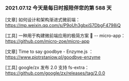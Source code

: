 ### 2021.07.12 今天是每日时报陪伴您的第 588 天

[文章] 如何设计和架构渐进式微前端：<https://mp.weixin.qq.com/s/P9oUh3gbxiS7DbgF4798iQ>

[工具] 一种用于构建微前端应用的极简方案 🚀 -- micro-app：<https://github.com/micro-zoe/micro-app>

[文章] Time to say goodbye - Enzyme.js ：<https://www.piotrstaniow.pl/goodbye-enzyme>

[工具] google/zx 发布 2.0 支持 fs-extra：<https://github.com/google/zx/releases/tag/2.0.0>
